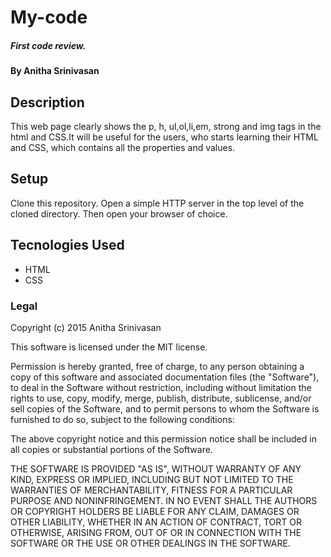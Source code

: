 # My-code

##### First code review.

#### By Anitha Srinivasan

## Description

 This web page clearly shows the p, h, ul,ol,li,em, strong and img tags in the html and CSS.It will be useful for the users, who starts learning their HTML and CSS, which contains all the properties and values.

## Setup

 Clone this repository.
 Open a simple HTTP server in the top level of the cloned directory.
 Then open your browser of choice.

## Tecnologies Used

* HTML
* CSS

### Legal

Copyright (c) 2015 Anitha Srinivasan

This software is licensed under the MIT license.

Permission is hereby granted, free of charge, to any person obtaining a copy of this software and associated documentation files (the "Software"), to deal in the Software without restriction, including without limitation the rights to use, copy, modify, merge, publish, distribute, sublicense, and/or sell copies of the Software, and to permit persons to whom the Software is furnished to do so, subject to the following conditions:

The above copyright notice and this permission notice shall be included in all copies or substantial portions of the Software.

THE SOFTWARE IS PROVIDED "AS IS", WITHOUT WARRANTY OF ANY KIND, EXPRESS OR IMPLIED, INCLUDING BUT NOT LIMITED TO THE WARRANTIES OF MERCHANTABILITY, FITNESS FOR A PARTICULAR PURPOSE AND NONINFRINGEMENT. IN NO EVENT SHALL THE AUTHORS OR COPYRIGHT HOLDERS BE LIABLE FOR ANY CLAIM, DAMAGES OR OTHER LIABILITY, WHETHER IN AN ACTION OF CONTRACT, TORT OR OTHERWISE, ARISING FROM, OUT OF OR IN CONNECTION WITH THE SOFTWARE OR THE USE OR OTHER DEALINGS IN THE SOFTWARE.
